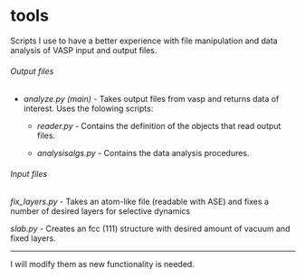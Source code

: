 # tools
Scripts I use to have a better experience with file manipulation and data analysis of VASP input and output files.

###### Output files

* *analyze.py (main)*  - Takes output files from vasp and returns data of interest. Uses the folowing scripts:

  * *reader.py* - Contains the definition of the objects that read output files.

  * *analysisalgs.py* - Contains the data analysis procedures.

###### Input files

*fix_layers.py* - Takes an atom-like file (readable with ASE) and fixes a number of desired layers for selective dynamics

*slab.py* - Creates an fcc (111) structure with desired amount of vacuum and fixed layers.

---

I will modify them as new functionality is needed.
